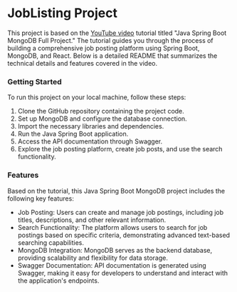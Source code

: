 # JobListing Project
This project is based on the [YouTube video](https://www.youtube.com/watch?v=kYiLzIiHVY8 "YouTube video") tutorial titled "Java Spring Boot MongoDB Full Project." The tutorial guides you through the process of building a comprehensive job posting platform using Spring Boot, MongoDB, and React. Below is a detailed README that summarizes the technical details and features covered in the video.

### Getting Started
To run this project on your local machine, follow these steps:
1. Clone the GitHub repository containing the project code.
2. Set up MongoDB and configure the database connection.
3. Import the necessary libraries and dependencies.
4. Run the Java Spring Boot application.
5. Access the API documentation through Swagger.
6. Explore the job posting platform, create job posts, and use the search functionality.

### Features
Based on the tutorial, this Java Spring Boot MongoDB project includes the following key features:
- Job Posting: Users can create and manage job postings, including job titles, descriptions, and other relevant information.
- Search Functionality: The platform allows users to search for job postings based on specific criteria, demonstrating advanced text-based searching capabilities.
- MongoDB Integration: MongoDB serves as the backend database, providing scalability and flexibility for data storage.
- Swagger Documentation: API documentation is generated using Swagger, making it easy for developers to understand and interact with the application's endpoints.
